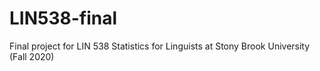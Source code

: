 # LIN538-final
 Final project for LIN 538 Statistics for Linguists at Stony Brook University (Fall 2020)
